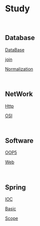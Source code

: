 # Study

<br>


## Database
[DataBase](https://github.com/MarkZiRo/spring-project/edit/master/study/bank/Database/database.md)

[join](https://github.com/MarkZiRo/spring-project/edit/master/study/bank/Database/join.md)

[Normalization](https://github.com/MarkZiRo/spring-project/edit/master/study/bank/Database/Normalization.md)


<br>

## NetWork

[Http](https://github.com/MarkZiRo/spring-project/edit/master/study/bank/NetWork/Http.md)

[OSI](https://github.com/MarkZiRo/spring-project/edit/master/study/bank/NetWork/OSI.md)

<br>

## Software

[OOP5](https://github.com/MarkZiRo/spring-project/edit/master/study/bank/Software/OOP5.md)

[Web](https://github.com/MarkZiRo/spring-project/edit/master/study/bank/Software/Web.md)

<br>

## Spring

[IOC](https://github.com/MarkZiRo/spring-project/edit/master/study/bank/Spring/IOC.md)

[Basic](https://github.com/MarkZiRo/spring-project/edit/master/study/bank/Spring/Basic.md)

[Scope](https://github.com/MarkZiRo/spring-project/edit/master/study/bank/Spring/Scope.md)
